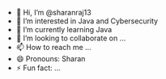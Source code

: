 - 👋 Hi, I’m @sharanraj13
- 👀 I’m interested in Java and Cybersecurity
- 🌱 I’m currently learning Java
- 💞️ I’m looking to collaborate on ...
- 📫 How to reach me ...
- 😄 Pronouns: Sharan
- ⚡ Fun fact: ...

<!---
sharanraj13/sharanraj13 is a ✨ special ✨ repository because its `README.md` (this file) appears on your GitHub profile.
You can click the Preview link to take a look at your changes.
--->

